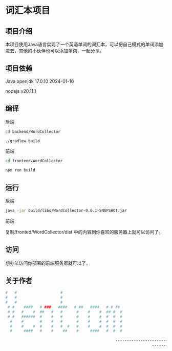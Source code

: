# 词汇本项目

## 项目介绍

本项目使用Java语言实现了一个英语单词的词汇本，可以把自己模式的单词添加进去，其他的小伙伴也可以添加单词，一起分享。



## 项目依赖

Java openjdk 17.0.10 2024-01-16

nodejs v20.11.1



## 编译

后端

```bash
cd backend/WordCollector
```

```bash
./gradlew build
```

前端

```bash
cd frontend/WordCollector
```

```bash
npm run build
```



## 运行

后端

```bash
java -jar build/libs/WordCollector-0.0.1-SNAPSHOT.jar 
```

前端

复制/fronted/WordCollector/dist 中的内容到你喜欢的服务器上就可以访问了。



## 访问

想办法访问你部署的前端服务器就可以了。





## 关于作者

```bash
#   #                   #                            
#   #                   #                            
#   #                   #                            
 # #    ####   # ###   ####   # ##   ####   # # ##   
 # #   #    #  ##   #   #      #    #    #  ## #  #  
 # #   ######  #    #   #      #    #    #  #  #  #  
  #    #       #    #   #      #    #    #  #  #  #  
  #    #    #  #    #   #  #   #    #    #  #  #  #  
  #     ####   #    #    ##    #     ####   #  #  #  
                                                     
            									-----------------------开发者::Ventrom_Live_Loon (QQ::2320653274)
                                                 				-------喜欢不要忘记给一个Start ！！:)
```





